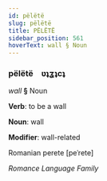 ```yaml
---
id: pëlëtë
slug: pëlëtë
title: PËLËTË
sidebar_position: 561
hoverText: wall § Noun
---
```


### pëlëtë&emsp;<span kind="abugida">ʋʇʓʇcʇ</span>

*wall* **§** Noun

**Verb**: to be a wall

**Noun**: wall

**Modifier**: wall-related

Romanian perete [peˈrete]

*Romance Language Family*